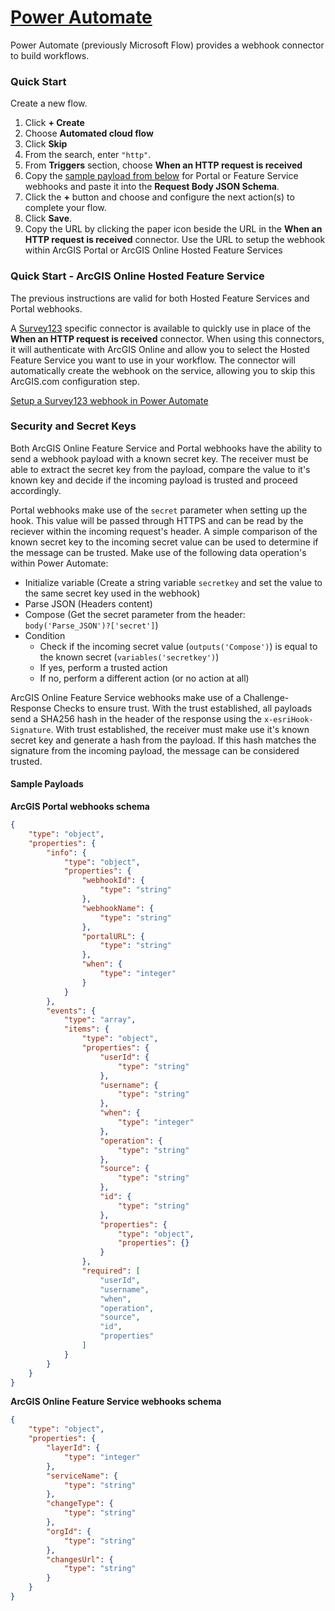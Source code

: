 # [Power Automate](https://powerautomate.microsoft.com/en-us/)

Power Automate (previously Microsoft Flow) provides a webhook connector to build workflows.

### Quick Start

Create a new flow.

1. Click **+ Create** 
2. Choose **Automated cloud flow**
3. Click **Skip**
4. From the search, enter `"http"`.
5. From **Triggers** section, choose **When an HTTP request is received**
6. Copy the [sample payload from below](#sample-payloads) for Portal or Feature Service webhooks and paste it into the **Request Body JSON Schema**.
7. Click the **+** button and choose and configure the next action(s) to complete your flow.
8. Click **Save**.
9. Copy the URL by clicking the paper icon beside the URL in the **When an HTTP request is received** connector. Use the URL to setup the webhook within ArcGIS Portal or ArcGIS Online Hosted Feature Services

### Quick Start - ArcGIS Online Hosted Feature Service

The previous instructions are valid for both Hosted Feature Services and Portal webhooks. 

A [Survey123](https://docs.microsoft.com/en-us/connectors/survey123/#when-a-survey-response-is-submitted) specific connector is available to quickly use in place of the **When an HTTP request is received** connector. When using this connectors, it will authenticate with ArcGIS Online and allow you to select the Hosted Feature Service you want to use in your workflow. The connector will automatically create the webhook on the service, allowing you to skip this ArcGIS.com configuration step.
  
[Setup a Survey123 webhook in Power Automate](https://doc.arcgis.com/en/survey123/browser/create-surveys/webhooks.htm#ESRI_SECTION1_C52B77E37FAD462AB58F09982E381240)

### Security and Secret Keys

Both ArcGIS Online Feature Service and Portal webhooks have the ability to send a webhook payload with a known secret key. The receiver must be able to extract the secret key from the payload, compare the value to it's known key and decide if the incoming payload is trusted and proceed accordingly. 

Portal webhooks make use of the `secret` parameter when setting up the hook. This value will be passed through HTTPS and can be read by the reciever within the incoming request's header. A simple comparison of the known secret key to the incoming secret value can be used to determine if the message can be trusted.
Make use of the following data operation's within Power Automate:
* Initialize variable (Create a string variable `secretkey` and set the value to the same secret key used in the webhook)
* Parse JSON (Headers content)
* Compose (Get the secret parameter from the header: `body('Parse_JSON')?['secret']`)
* Condition 
  * Check if the incoming secret value (`outputs('Compose')`) is equal to the known secret (`variables('secretkey')`)
  * If yes, perform a trusted action
  * If no, perform a different action (or no action at all)

ArcGIS Online Feature Service webhooks make use of a Challenge-Response Checks to ensure trust. With the trust established, all payloads send a SHA256 hash in the header of the response using the `x-esriHook-Signature`. With trust established, the receiver must make use it's known secret key and generate a hash from the payload. If this hash matches the signature from the incoming payload, the message can be considered trusted.

#### Sample Payloads

**ArcGIS Portal webhooks schema**
```json
{
    "type": "object",
    "properties": {
        "info": {
            "type": "object",
            "properties": {
                "webhookId": {
                    "type": "string"
                },
                "webhookName": {
                    "type": "string"
                },
                "portalURL": {
                    "type": "string"
                },
                "when": {
                    "type": "integer"
                }
            }
        },
        "events": {
            "type": "array",
            "items": {
                "type": "object",
                "properties": {
                    "userId": {
                        "type": "string"
                    },
                    "username": {
                        "type": "string"
                    },
                    "when": {
                        "type": "integer"
                    },
                    "operation": {
                        "type": "string"
                    },
                    "source": {
                        "type": "string"
                    },
                    "id": {
                        "type": "string"
                    },
                    "properties": {
                        "type": "object",
                        "properties": {}
                    }
                },
                "required": [
                    "userId",
                    "username",
                    "when",
                    "operation",
                    "source",
                    "id",
                    "properties"
                ]
            }
        }
    }
}
```

**ArcGIS Online Feature Service webhooks schema**
```json
{
    "type": "object",
    "properties": {
        "layerId": {
            "type": "integer"
        },
        "serviceName": {
            "type": "string"
        },
        "changeType": {
            "type": "string"
        },
        "orgId": {
            "type": "string"
        },
        "changesUrl": {
            "type": "string"
        }
    }
}
```
